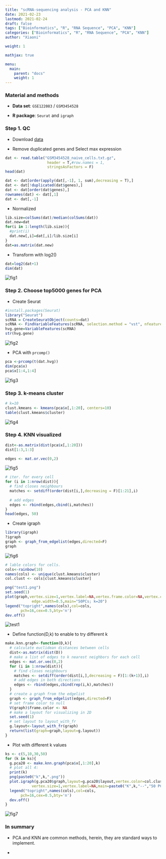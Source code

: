 ```yaml
---
title: "scRNA-sequencing analysis - PCA and KNN"
date: 2021-02-23
lastmod: 2021-02-24
draft: false
tags: ["Bioinformatics", "R", "RNA Sequence", "PCA", "KNN"]
categories: ["Bioinformatics", "R", "RNA Sequence", "PCA", "KNN"]
author: "Xiaoni"

weight: 1

mathjax: true

menu:
  main:
    parent: "docs"
    weight: 1
---
```




<!--more-->

### Material and methods

- **Data set**: `GSE122083` / `GSM3454528`

- **R package**: `Seurat` and `igraph`

### Step 1. QC

- Download [data](https://www.ncbi.nlm.nih.gov/geo/download/?acc=GSM3454528&format=file&file=GSM3454528%5Fnaive%5Fcells%2Etxt%2Egz)

- Remove duplicated genes and Select max expression

```R
dat <- read.table("GSM3454528_naive_cells.txt.gz",
                   header = T,#row.names = 1,
                   stringsAsFactors = F)
head(dat)

dat <- dat[order(apply(dat[,-1], 1, sum),decreasing = T),]
dat <- dat[!duplicated(dat$genes),]
dat <- dat[order(dat$genes),]
rownames(dat) <- dat[,1]
dat <- dat[,-1]
```

- Normalized

```R
lib.size=colSums(dat)/median(colSums(dat))
dat.new=dat
for(i in 1:length(lib.size)){
  #print(i)
  dat.new[,i]=dat[,i]/lib.size[i]
}
dat=as.matrix(dat.new)
```

- Transform with log2()

```R
dat=log2(dat+1)
dim(dat)
```

  ![fig1](fig1.png)

### Step 2. Choose top5000 genes for PCA
- Create Seurat

```R
#install.packages(Seurat)
library("Seurat")
scRNA = CreateSeuratObject(counts=dat)
scRNA <- FindVariableFeatures(scRNA, selection.method = "vst", nfeatures = 5000) 
hvg.gene=VariableFeatures(scRNA)
str(hvg.gene)
```

  ![fig2](fig2.png)

- PCA with `prcomp()`

```R
pca <-prcomp(t(dat.hvg))
dim(pca$x)
pca$x[1:4,1:4]
```

  ![fig3](fig3.png)

### Step 3. k-means cluster

```R
# k=10
clust.kmeans <- kmeans(pca$x[,1:20], centers=10)
table(clust.kmeans$cluster)
```

  ![fig4](fig4.png)

### Step 4. KNN visualized

```R
dist<-as.matrix(dist(pca$x[,1:20]))
dist[1:3,1:3]

edges <- mat.or.vec(0,2)
```

  ![fig5](fig5.png)

```R
# iter. for every cell
for (i in 1:nrow(dist)){
  # find closes neighbours
  matches <- setdiff(order(dist[i,],decreasing = F)[1:21],i) 
  
  # add edges
  edges <- rbind(edges,cbind(i,matches))  
}
head(edges, 50)
```

- Create igraph

```R
library(igraph)
?igraph
graph <- graph_from_edgelist(edges,directed=F)
graph
```

  ![fig6](fig6.png)

```R
# lable colors for cells.
cols<-rainbow(10)
names(cols) <- unique(clust.kmeans$cluster)
col.clust <- cols[clust.kmeans$cluster]

png("test1.png")
set.seed(1)
plot(graph,vertex.size=1,vertex.label=NA,vertex.frame.color=NA,vertex.color=col.clust,
            edge.width=0.5,main="50PCs; k=20")
legend("topright",names(cols),col=cols,
       pch=16,cex=0.5,bty='n')
dev.off()
```

  ![test1](test1.png)


- Define function(D,k) to enable to try different k

```R
make.knn.graph<-function(D,k){
  # calculate euclidean distances between cells
  dist<-as.matrix(dist(D))
  # make a list of edges to k nearest neighbors for each cell
  edges <- mat.or.vec(0,2)
  for (i in 1:nrow(dist)){
    # find closes neighbours
    matches <- setdiff(order(dist[i,],decreasing = F)[1:(k+1)],i)
    # add edges in both directions
    edges <- rbind(edges,cbind(rep(i,k),matches))  
  }
  # create a graph from the edgelist
  graph <- graph_from_edgelist(edges,directed=F)
  # set frame color to null
  V(graph)$frame.color <- NA
  # make a layout for visualizing in 2D
  set.seed(1)
  # set layout to layout_with_fr
  g.layout<-layout_with_fr(graph)
  return(list(graph=graph,layout=g.layout))        
}
```

- Plot with different k values

```R
ks <- c(5,10,30,50)
for (k in ks){
  g.pca20 <- make.knn.graph(pca$x[,1:20],k)
  # plot all 4:
  print(k)
  png(paste0("k",k,".png"))
  plot.igraph(g.pca20$graph,layout=g.pca20$layout,vertex.color=col.clust,
            vertex.size=1,vertex.label=NA,main=paste0("K",k,"--","50 PCs"))
  legend("topright",names(cols),col=cols,
       pch=16,cex=0.5,bty='n')
  dev.off()
}
```

  ![fig7](fig7.png)


### In summary

- PCA and KNN are common methods, herein, they are standard ways to implement.

- 

